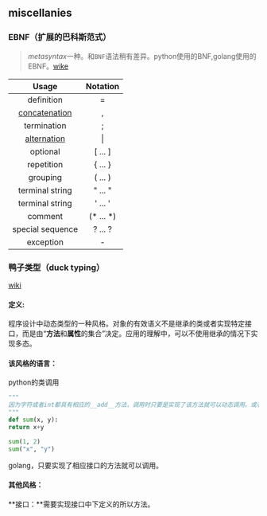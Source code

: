 ## miscellanies

### EBNF（扩展的巴科斯范式）

> *metasyntax*一种。和`BNF`语法稍有差异。python使用的BNF,golang使用的EBNF。[wike]([https://en.wikipedia.org/wiki/Extended_Backus%E2%80%93Naur_form](https://en.wikipedia.org/wiki/Extended_Backus–Naur_form))

|                            Usage                             | Notation  |
| :----------------------------------------------------------: | :-------: |
|                          definition                          |     =     |
| [concatenation](https://en.wikipedia.org/wiki/Concatenation) |     ,     |
|                         termination                          |     ;     |
| [alternation](https://en.wikipedia.org/wiki/Alternation_(formal_language_theory)) |    \|     |
|                           optional                           |  [ ... ]  |
|                          repetition                          |  { ... }  |
|                           grouping                           |  ( ... )  |
|                       terminal string                        |  " ... "  |
|                       terminal string                        |  ' ... '  |
|                           comment                            | (* ... *) |
|                       special sequence                       |  ? ... ?  |
|                          exception                           |     -     |

### 鸭子类型（duck typing）

[wiki]([https://zh.wikipedia.org/wiki/%E9%B8%AD%E5%AD%90%E7%B1%BB%E5%9E%8B](https://zh.wikipedia.org/wiki/鸭子类型))

#### 定义: 

  程序设计中动态类型的一种风格。对象的有效语义不是继承的类或者实现特定接口，而是由“**方法**和**属性**的集合”决定。应用的理解中，可以不使用继承的情况下实现多态。

#### 该风格的语言：

  python的类调用

  ```python
"""
因为字符或者int都具有相应的__add__方法，调用时只要是实现了该方法就可以动态调用。或者如python 的file()、cString 模块
"""
def sum(x, y): 
  return x+y

sum(1, 2) 
sum("x", "y")

  ```

golang，只要实现了相应接口的方法就可以调用。

#### 其他风格：

**接口：**需要实现接口中下定义的所以方法。 



